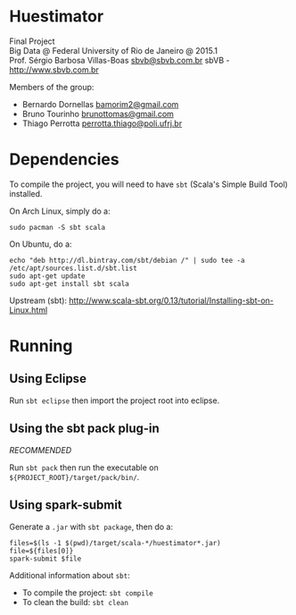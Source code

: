 Huestimator
===========

Final Project  
Big Data @ Federal University of Rio de Janeiro @ 2015.1  
Prof. Sérgio Barbosa Villas-Boas <sbvb@sbvb.com.br>
sbVB - http://www.sbvb.com.br

Members of the group:

- Bernardo Dornellas <bamorim2@gmail.com>
- Bruno Tourinho <brunottomas@gmail.com>
- Thiago Perrotta <perrotta.thiago@poli.ufrj.br>

Dependencies
============

To compile the project, you will need to have `sbt` (Scala's Simple Build Tool) installed.

On Arch Linux, simply do a:

    sudo pacman -S sbt scala

On Ubuntu, do a:

    echo "deb http://dl.bintray.com/sbt/debian /" | sudo tee -a /etc/apt/sources.list.d/sbt.list
    sudo apt-get update
    sudo apt-get install sbt scala

Upstream (sbt): http://www.scala-sbt.org/0.13/tutorial/Installing-sbt-on-Linux.html

Running
=======

Using Eclipse
-------------

Run `sbt eclipse` then import the project root into eclipse.

Using the sbt pack plug-in
--------------------------

*RECOMMENDED*

Run `sbt pack` then run the executable on `${PROJECT_ROOT}/target/pack/bin/`.

Using spark-submit
------------------

Generate a `.jar` with `sbt package`, then do a:

    files=$(ls -1 $(pwd)/target/scala-*/huestimator*.jar)
    file=${files[0]}
    spark-submit $file

Additional information about `sbt`:

- To compile the project: `sbt compile`
- To clean the build: `sbt clean`
